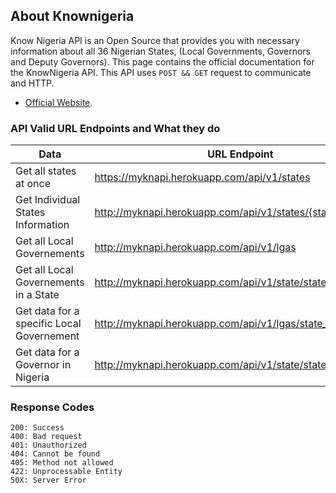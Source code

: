 
## About Knownigeria

Know Nigeria API is an Open Source that provides you with necessary information about all 36 Nigerian States, (Local Governments, Governors and Deputy Governors). This page contains the official documentation for the KnowNigeria API. This API uses `POST && GET` request to communicate and HTTP.

- [Official Website](http://knigeria.herokuapp.com).


### API Valid URL Endpoints and What they do
| Data        | URL Endpoint                                          |
|-------------|-------------------------------------------------------|
|  Get all states at once  | https://myknapi.herokuapp.com/api/v1/states  |
| Get Individual States Information | http://myknapi.herokuapp.com/api/v1/states/{state_id} |
| Get  all Local Governements | http://myknapi.herokuapp.com/api/v1/lgas |
|  Get all Local Governements in a State  | http://myknapi.herokuapp.com/api/v1/state/state_id/lgas |
| Get data for a specific Local Governement | http://myknapi.herokuapp.com/api/v1/lgas/state_id |
| Get data for a Governor in Nigeria | http://myknapi.herokuapp.com/api/v1/state/state_id/governor  |


### Response Codes
```
200: Success
400: Bad request
401: Unauthorized
404: Cannot be found
405: Method not allowed
422: Unprocessable Entity 
50X: Server Error
```